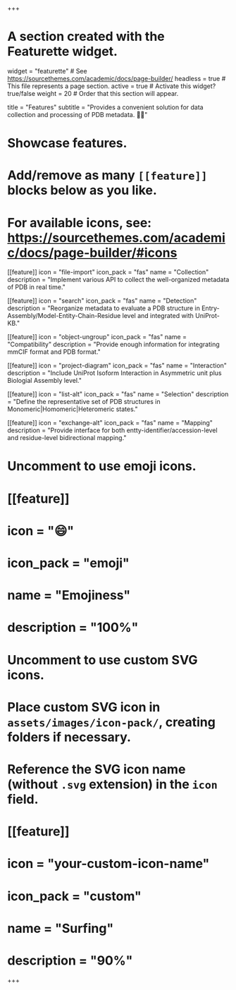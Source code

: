 +++
# A section created with the Featurette widget.
widget = "featurette"  # See https://sourcethemes.com/academic/docs/page-builder/
headless = true  # This file represents a page section.
active = true  # Activate this widget? true/false
weight = 20  # Order that this section will appear.

title = "Features"
subtitle = "Provides a convenient solution for data collection and processing of PDB metadata. 🏄‍♂️"

# Showcase features.
# 
# Add/remove as many `[[feature]]` blocks below as you like.
# 
# For available icons, see: https://sourcethemes.com/academic/docs/page-builder/#icons

[[feature]]
  icon = "file-import"
  icon_pack = "fas"
  name = "Collection"
  description = "Implement various API to collect the well-organized metadata of PDB in real time."
  
[[feature]]
  icon = "search"
  icon_pack = "fas"
  name = "Detection"
  description = "Reorganize metadata to evaluate a PDB structure in Entry-Assembly/Model-Entity-Chain-Residue level and integrated with UniProt-KB."  
  
[[feature]]
  icon = "object-ungroup"
  icon_pack = "fas"
  name = "Compatibility"
  description = "Provide enough information for integrating mmCIF format and PDB format."  

[[feature]]
  icon = "project-diagram"
  icon_pack = "fas"
  name = "Interaction"
  description = "Include UniProt Isoform Interaction in Asymmetric unit plus Biologial Assembly level."  

[[feature]]
  icon = "list-alt"
  icon_pack = "fas"
  name = "Selection"
  description = "Define the representative set of PDB structures in Monomeric|Homomeric|Heteromeric states."
  
[[feature]]
  icon = "exchange-alt"
  icon_pack = "fas"
  name = "Mapping"
  description = "Provide interface for both entty-identifier/accession-level and residue-level bidirectional mapping."

# Uncomment to use emoji icons.
# [[feature]]
#  icon = ":smile:"
#  icon_pack = "emoji"
#  name = "Emojiness"
#  description = "100%"  

# Uncomment to use custom SVG icons.
# Place custom SVG icon in `assets/images/icon-pack/`, creating folders if necessary.
# Reference the SVG icon name (without `.svg` extension) in the `icon` field.
# [[feature]]
#  icon = "your-custom-icon-name"
#  icon_pack = "custom"
#  name = "Surfing"
#  description = "90%"

+++
